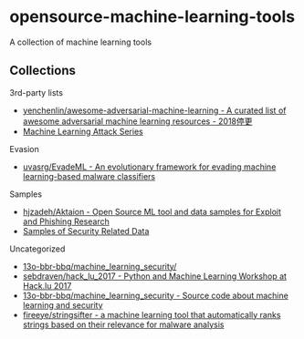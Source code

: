 # opensource-machine-learning-tools

A collection of machine learning tools

## Collections

3rd-party lists

* [yenchenlin/awesome-adversarial-machine-learning - A curated list of awesome adversarial machine learning resources - 2018停更](https://github.com/yenchenlin/awesome-adversarial-machine-learning)
* [Machine Learning Attack Series](https://embracethered.com/blog/posts/2020/machine-learning-attack-series-overview/)

Evasion

* [uvasrg/EvadeML - An evolutionary framework for evading machine learning-based malware classifiers](https://github.com/uvasrg/EvadeML)

Samples

* [hjzadeh/Aktaion - Open Source ML tool and data samples for Exploit and Phishing Research](https://github.com/jzadeh/Aktaion)
* [Samples of Security Related Data](http://www.secrepo.com/)

Uncategorized

* [13o-bbr-bbq/machine_learning_security/](https://github.com/13o-bbr-bbq/machine_learning_security/)
* [sebdraven/hack_lu_2017 - Python and Machine Learning Workshop at Hack.lu 2017](https://github.com/sebdraven/hack_lu_2017)
* [13o-bbr-bbq/machine_learning_security - Source code about machine learning and security](https://github.com/13o-bbr-bbq/machine_learning_security)
* [fireeye/stringsifter - a machine learning tool that automatically ranks strings based on their relevance for malware analysis](https://github.com/fireeye/stringsifter)